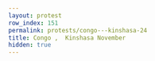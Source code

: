 ```yaml
---
layout: protest
row_index: 151
permalink: protests/congo---kinshasa-24
title: Congo ,  Kinshasa November
hidden: true
---
```

